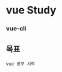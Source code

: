 
# vue Study
### vue-cli

## 목표
```
vue 공부 시작
```

[//]: # (### Customize configuration)

[//]: # (See [Configuration Reference]&#40;https://cli.vuejs.org/config/&#41;.)
